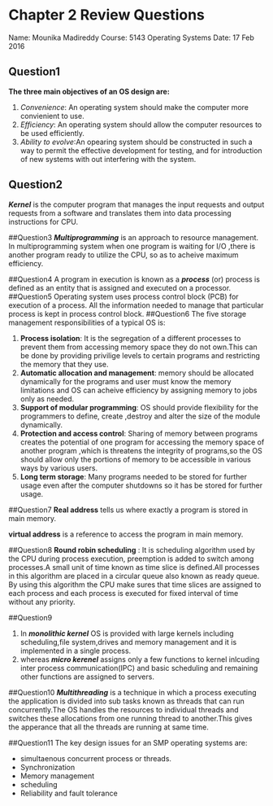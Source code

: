 # Chapter 2 Review Questions
Name: Mounika Madireddy
Course: 5143 Operating Systems
Date: 17 Feb 2016


## Question1
**The three main objectives of an OS design are:**

1. _Convenience_: An operating system should make the computer more convienient to use.
2. _Efficiency_: An operating system should allow the computer resources to be used efficiently.
3. _Ability to evolve_:An opearing system should be constructed in such a way to permit the effective development for testing, and for introduction of new systems with out interfering with the system.

## Question2
**_Kernel_** is the computer program that manages the input requests and output requests from a software and translates them into data processing instructions for CPU.

##Question3
**_Multiprogramming_** is an approach to resource management. In multiprogramming system when one program is waiting for I/O ,there is another program ready to utilize the CPU, so as to acheive maximum efficiency.

##Question4
A program in execution is known as a **_process_** (or)  process is defined as an entity that is assigned and executed on a processor.
##Question5
Operating system uses process control block (PCB) for execution of a process. All the information needed to manage that particular process is kept in process control block.
##Question6
The five storage management responsibilities of a typical OS is:

1. **Process isolation**: It is the segregation of a different processes to prevent them from accessing memory space they do not own.This can be done by providing privilige levels to certain programs and restricting the memory that they use.
2. **Automatic allocation and management**: memory should be allocated dynamically for the programs and user must know the memory limitations and  OS can  acheive efficiency by assigning memory to jobs only as needed.
3. **Support of modular programming**: OS should provide flexibility for the programmers to define, create ,destroy and alter the size of the module dynamically.
4. **Protection and access control**:  Sharing of memory between programs creates the potential of one program for accessing the memory space of another program ,which is threatens the integrity of programs,so the OS should allow only the portions of memory to be accessible in various ways by various users.
5. **Long term storage**: Many programs needed to be stored for further usage even after the computer shutdowns so it has be stored for further usage.

##Question7
**Real address** tells us where exactly a program is stored in main memory.

**virtual address** is a reference to access the program in main memory.

##Question8
**Round robin scheduling** : It is scheduling algorithm used by the CPU during process execution, preemption is added to switch among processes.A small unit of time known as time slice is defined.All processes in this algorithm are placed in a circular queue also known as ready queue. By using this algorithm the CPU make sures that time slices are assigned to each process and each process is executed for fixed interval of time without any priority.

##Question9
1. In **_monolithic kernel_** OS is provided with large kernels including scheduling,file system,drives and memory management and it is implemented in a single process.
2.  whereas **_micro kerenel_** assigns only a few functions to kernel inlcuding inter process communication(IPC) and basic scheduling and remaining other functions are assigned to servers.

##Question10
**_Multithreading_** is a technique in which a process executing the application is  divided into sub tasks known as threads that can run concurrently.The OS handles the resources to individual threads and switches these allocations from one running thread to another.This gives the apperance that all the threads are running at same time.

##Question11
The key design issues for an SMP operating systems are:

* simultaenous concurrent process or threads.
* Synchronization
* Memory management
* scheduling
* Reliability and fault tolerance 
